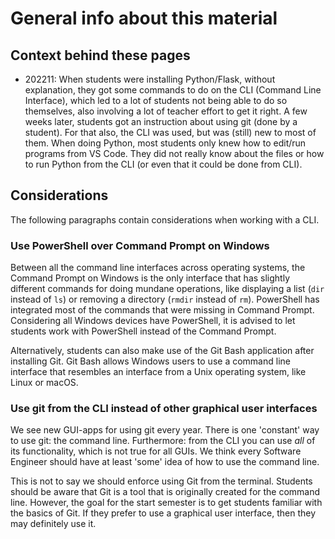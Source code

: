 # General info about this material

## Context behind these pages
- 202211: When students were installing Python/Flask, without explanation, they got some commands to do on the CLI (Command Line Interface), which led to a lot of students not being able to do so themselves, also involving a lot of teacher effort to get it right. A few weeks later, students got an instruction about using git (done by a student). For that also, the CLI was used, but was (still) new to most of them. When doing Python, most students only knew how to edit/run programs from VS Code. They did not really know about the files or how to run Python from the CLI (or even that it could be done from CLI).

## Considerations
The following paragraphs contain considerations when working with a CLI.

### Use PowerShell over Command Prompt on Windows
Between all the command line interfaces across operating systems, the Command Prompt on Windows is the only interface that has slightly different commands for doing mundane operations, like displaying a list (`dir` instead of `ls`) or removing a directory (`rmdir` instead of `rm`).
PowerShell has integrated most of the commands that were missing in Command Prompt. Considering all Windows devices have PowerShell, it is advised to let students work with PowerShell instead of the Command Prompt.

Alternatively, students can also make use of the Git Bash application after installing Git. Git Bash allows Windows users to use a command line interface that resembles an interface from a Unix operating system, like Linux or macOS.

### Use git from the CLI instead of other graphical user interfaces 
We see new GUI-apps for using git every year. There is one 'constant' way to use git: the command line. Furthermore: from the CLI you can use *all* of its functionality, which is not true for all GUIs. We think every Software Engineer should have at least 'some' idea of how to use the command line.  

This is not to say we should enforce using Git from the terminal. Students should be aware that Git is a tool that is originally created for the command line. However, the goal for the start semester is to get students familiar with the basics of Git. If they prefer to use a graphical user interface, then they may definitely use it.

